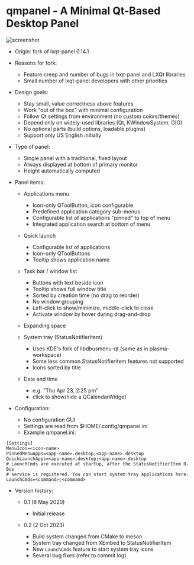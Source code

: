 qmpanel - A Minimal Qt-Based Desktop Panel
==========================================

![screenshot](/qmpanel.png?raw=true)

 - Origin: fork of lxqt-panel 0.14.1

 - Reasons for fork:

    - Feature creep and number of bugs in lxqt-panel and LXQt libraries
    - Small number of lxqt-panel developers with other priorities

 - Design goals:

    - Stay small, value correctness above features
    - Work "out of the box" with minimal configuration
    - Follow Qt settings from environment (no custom colors/themes)
    - Depend only on widely-used libraries (Qt, KWindowSystem, GIO)
    - No optional parts (build options, loadable plugins)
    - Support only US English initially

 - Type of panel:

    - Single panel with a traditional, fixed layout
    - Always displayed at bottom of primary monitor
    - Height automatically computed

 - Panel items:

    - Applications menu
       - Icon-only QToolButton, icon configurable
       - Predefined application category sub-menus
       - Configurable list of applications "pinned" to top of menu
       - Integrated application search at bottom of menu

    - Quick launch
       - Configurable list of applications
       - Icon-only QToolButtons
       - Tooltip shows application name

    - Task bar / window list
       - Buttons with text beside icon
       - Tooltip shows full window title
       - Sorted by creation time (no drag to reorder)
       - No window grouping
       - Left-click to show/minimize, middle-click to close
       - Activate window by hover during drag-and-drop

    - Expanding space

    - System tray (StatusNotifierItem)
       - Uses KDE's fork of libdbusmenu-qt (same as in plasma-workspace)
       - Some less common StatusNotifierItem features not supported
       - Icons sorted by title

    - Date and time
       - e.g. "Thu Apr 23, 2:25 pm"
       - click to show/hide a QCalendarWidget

 - Configuration:

    - No configuration GUI
    - Settings are read from $HOME/.config/qmpanel.ini
    - Example qmpanel.ini:

```
[Settings]
MenuIcon=<icon-name>
PinnedMenuApps=<app-name>.desktop;<app-name>.desktop
QuickLaunchApps=<app-name>.desktop;<app-name>.desktop
# LaunchCmds are executed at startup, after the StatusNotifierItem D-Bus
# service is registered. You can start system tray applications here.
LaunchCmds=<command>;<command>
```

 - Version history:

    - 0.1 (8 May 2020)
       - Initial release

    - 0.2 (2 Oct 2023)
       - Build system changed from CMake to meson
       - System tray changed from XEmbed to StatusNotifierItem
       - New `LaunchCmds` feature to start system tray icons
       - Several bug fixes (refer to commit log)
